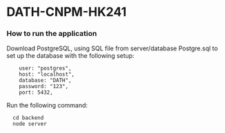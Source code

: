 ﻿# DATH-CNPM-HK241

### How to run the application

Download PostgreSQL, using SQL file from server/database Postgre.sql to set up the database with the following setup:

```
    user: "postgres",
    host: "localhost",
    database: "DATH",
    password: "123",
    port: 5432,
```

Run the following command:
```
  cd backend
  node server
```
